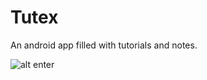 # Tutex

An android app filled with tutorials and notes.

![alt enter](https://cdn.discordapp.com/attachments/521951389795221527/521952148884422656/tutex01.png)
